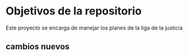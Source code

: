 # Objetivos de la repositorio

Este proyecto se encarga de manejar los planes de la liga de la justicia


## cambios nuevos
